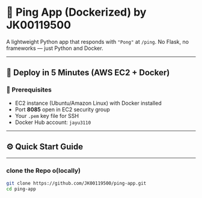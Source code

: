 # 🏓 Ping App (Dockerized) by JK00119500

A lightweight Python app that responds with `"Pong"` at `/ping`. No Flask, no frameworks — just Python and Docker.

---

## 🚀 Deploy in 5 Minutes (AWS EC2 + Docker)

### 🧰 Prerequisites

- EC2 instance (Ubuntu/Amazon Linux) with Docker installed
- Port **8085** open in EC2 security group
- Your `.pem` key file for SSH
- Docker Hub account: `jayu3110`

---

## ⚙️ Quick Start Guide

---

### clone the Repo o(locally)

```bash
git clone https://github.com/JK00119500/ping-app.git
cd ping-app

